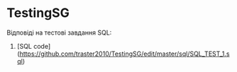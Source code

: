 # TestingSG

Відповіді на тестові завдання SQL:

1. [SQL code] (https://github.com/traster2010/TestingSG/edit/master/sql/SQL_TEST_1.sql)